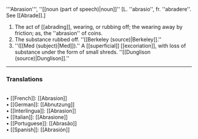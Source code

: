 '''Abrasion''', ''[[noun (part of speech)|noun]]'' [L. ''abrasio'', fr. ''abradere''. See [[Abrade]].]

<ol>
<li>The act of [[abrading]], wearing, or rubbing off; the wearing away by friction; as, the ''abrasion'' of coins.

<li> The substance rubbed off. ''[[Berkeley (source)|Berkeley]].''

<li> ''([[Med (subject)|Med]]).'' A [[superficial]] [[excoriation]], with loss of substance under the form of small shreds. ''[[Dunglison (source)|Dunglison]].''
</ol>

<HR> <P> <H3>Translations</H3>
<BR>• [[French]]: [[Abrasion]]
<BR>• [[German]]: [[Abnutzung]]
<BR>• [[Interlingua]]: [[Abrasion]]
<BR>• [[Italian]]: [[Abrasione]]
<BR>• [[Portuguese]]: [[Abrasão]]
<BR>• [[Spanish]]: [[Abrasión]]
<BR>